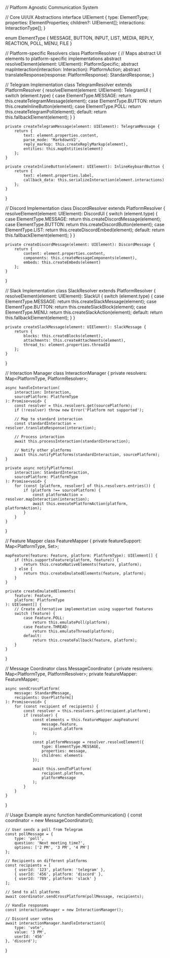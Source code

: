 // Platform Agnostic Communication System

// Core UI/UX Abstractions
interface UIElement {
type: ElementType;
properties: ElementProperties;
children?: UIElement[];
interactions: InteractionType[];
}

enum ElementType {
MESSAGE,
BUTTON,
INPUT,
LIST,
MEDIA,
REPLY,
REACTION,
POLL,
MENU,
FILE
}

// Platform-specific Resolvers
class PlatformResolver {
// Maps abstract UI elements to platform-specific implementations
abstract resolveElement(element: UIElement): PlatformSpecific;
abstract mapInteraction(interaction: Interaction): PlatformAction;
abstract translateResponse(response: PlatformResponse): StandardResponse;
}

// Telegram Implementation
class TelegramResolver extends PlatformResolver {
resolveElement(element: UIElement): TelegramUI {
switch (element.type) {
case ElementType.MESSAGE:
return this.createTelegramMessage(element);
case ElementType.BUTTON:
return this.createInlineButton(element);
case ElementType.POLL:
return this.createTelegramPoll(element);
default:
return this.fallbackElement(element);
}
}

    private createTelegramMessage(element: UIElement): TelegramMessage {
        return {
            text: element.properties.content,
            parse_mode: 'MarkdownV2',
            reply_markup: this.createReplyMarkup(element),
            entities: this.mapEntities(element)
        };
    }

    private createInlineButton(element: UIElement): InlineKeyboardButton {
        return {
            text: element.properties.label,
            callback_data: this.serializeInteraction(element.interactions)
        };
    }

}

// Discord Implementation
class DiscordResolver extends PlatformResolver {
resolveElement(element: UIElement): DiscordUI {
switch (element.type) {
case ElementType.MESSAGE:
return this.createDiscordMessage(element);
case ElementType.BUTTON:
return this.createDiscordButton(element);
case ElementType.LIST:
return this.createDiscordEmbed(element);
default:
return this.fallbackElement(element);
}
}

    private createDiscordMessage(element: UIElement): DiscordMessage {
        return {
            content: element.properties.content,
            components: this.createMessageComponents(element),
            embeds: this.createEmbeds(element)
        };
    }

}

// Slack Implementation
class SlackResolver extends PlatformResolver {
resolveElement(element: UIElement): SlackUI {
switch (element.type) {
case ElementType.MESSAGE:
return this.createSlackMessage(element);
case ElementType.BUTTON:
return this.createSlackBlock(element);
case ElementType.MENU:
return this.createSlackAction(element);
default:
return this.fallbackElement(element);
}
}

    private createSlackMessage(element: UIElement): SlackMessage {
        return {
            blocks: this.createBlocks(element),
            attachments: this.createAttachments(element),
            thread_ts: element.properties.threadId
        };
    }

}

// Interaction Manager
class InteractionManager {
private resolvers: Map<PlatformType, PlatformResolver>;

    async handleInteraction(
        interaction: Interaction,
        sourcePlatform: PlatformType
    ): Promise<void> {
        const resolver = this.resolvers.get(sourcePlatform);
        if (!resolver) throw new Error('Platform not supported');

        // Map to standard interaction
        const standardInteraction = resolver.translateResponse(interaction);
        
        // Process interaction
        await this.processInteraction(standardInteraction);

        // Notify other platforms
        await this.notifyPlatforms(standardInteraction, sourcePlatform);
    }

    private async notifyPlatforms(
        interaction: StandardInteraction,
        sourcePlatform: PlatformType
    ): Promise<void> {
        for (const [platform, resolver] of this.resolvers.entries()) {
            if (platform !== sourcePlatform) {
                const platformAction = resolver.mapInteraction(interaction);
                await this.executePlatformAction(platform, platformAction);
            }
        }
    }

}

// Feature Mapper
class FeatureMapper {
private featureSupport: Map<PlatformType, Set<Feature>>;

    mapFeature(feature: Feature, platform: PlatformType): UIElement[] {
        if (this.supportsFeature(platform, feature)) {
            return this.createNativeElements(feature, platform);
        } else {
            return this.createEmulatedElements(feature, platform);
        }
    }

    private createEmulatedElements(
        feature: Feature,
        platform: PlatformType
    ): UIElement[] {
        // Create alternative implementation using supported features
        switch (feature) {
            case Feature.POLL:
                return this.emulatePoll(platform);
            case Feature.THREAD:
                return this.emulateThread(platform);
            default:
                return this.createFallback(feature, platform);
        }
    }

}

// Message Coordinator
class MessageCoordinator {
private resolvers: Map<PlatformType, PlatformResolver>;
private featureMapper: FeatureMapper;

    async sendCrossPlatform(
        message: StandardMessage,
        recipients: UserPlatform[]
    ): Promise<void> {
        for (const recipient of recipients) {
            const resolver = this.resolvers.get(recipient.platform);
            if (resolver) {
                const elements = this.featureMapper.mapFeature(
                    message.feature,
                    recipient.platform
                );
                
                const platformMessage = resolver.resolveElement({
                    type: ElementType.MESSAGE,
                    properties: message,
                    children: elements
                });

                await this.sendToPlatform(
                    recipient.platform,
                    platformMessage
                );
            }
        }
    }

}

// Usage Example
async function handleCommunication() {
const coordinator = new MessageCoordinator();

    // User sends a poll from Telegram
    const pollMessage = {
        type: 'poll',
        question: 'Next meeting time?',
        options: ['2 PM', '3 PM', '4 PM']
    };

    // Recipients on different platforms
    const recipients = [
        { userId: '123', platform: 'telegram' },
        { userId: '456', platform: 'discord' },
        { userId: '789', platform: 'slack' }
    ];

    // Send to all platforms
    await coordinator.sendCrossPlatform(pollMessage, recipients);

    // Handle responses
    const interactionManager = new InteractionManager();
    
    // Discord user votes
    await interactionManager.handleInteraction({
        type: 'vote',
        value: '3 PM',
        userId: '456'
    }, 'discord');

}
